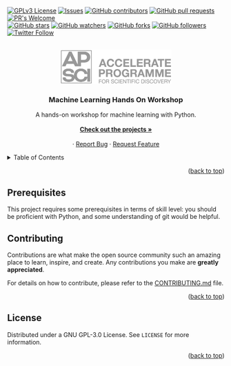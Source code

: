<!-- Improved compatibility of back to top link: See: https://github.com/othneildrew/Best-README-Template/pull/73 -->
<a name="readme-top"></a>

<!-- PROJECT SHIELDS -->
<!-- [![Contributors][contributors-shield]][contributors-url]
[![Forks][forks-shield]][forks-url]
[![Stargazers][stars-shield]][stars-url]
[![Issues][issues-shield]][issues-url]
[![GPL License][license-shield]][license-url] -->
[![GPLv3 License](https://img.shields.io/badge/License-GPL%20v3-yellow.svg)](https://opensource.org/licenses/)
[![Issues](https://img.shields.io/github/issues-raw/acceleratescience/machine-learning-hands-on.svg?maxAge=25000)](https://github.com/acceleratescience/machine-learning-hands-on/issues)
[![GitHub contributors](https://img.shields.io/github/contributors/acceleratescience/machine-learning-hands-on.svg?style=flat)](https://github.com/acceleratescience/machine-learning-hands-on/graphs/contributors)
[![GitHub pull requests](https://img.shields.io/github/issues-pr/acceleratescience/machine-learning-hands-on.svg?style=flat)](https://github.com/acceleratescience/machine-learning-hands-on/pulls)
[![PR's Welcome](https://img.shields.io/badge/PRs-welcome-brightgreen.svg?style=flat)](http://makeapullrequest.com)
<br>
[![GitHub stars](https://img.shields.io/github/stars/acceleratescience/machine-learning-hands-on.svg?style=social&label=Star)]()
[![GitHub watchers](https://img.shields.io/github/watchers/acceleratescience/machine-learning-hands-on.svg?style=social&label=Watch)]()
[![GitHub forks](https://img.shields.io/github/forks/acceleratescience/machine-learning-hands-on.svg?style=social&label=Fork)]()
[![GitHub followers](https://img.shields.io/github/followers/acceleratescience.svg?style=social&label=Follow)](https://github.com/acceleratescience)
[![Twitter Follow](https://img.shields.io/twitter/follow/AccelerateSci.svg?style=social)](https://twitter.com/AccelerateSci)
<!-- [![LinkedIn][linkedin-shield]][linkedin-url] -->




<br />
<div align="center">
  <a href="https://acceleratescience.github.io/">
    <img src="./docs/imgs/full_acc.png" alt="Logo" height=80>
  </a>

  <h3 align="center">Machine Learning Hands On Workshop</h3>

  <p align="center">
    A hands-on workshop for machine learning with Python.
    <br />
    <br />
    <a href="https://docs.science.ai.cam.ac.uk/machine-learning-hands-on/"><strong>Check out the projects »</strong></a>
    <br />
    <br />
    ·
    <a href="https://github.com/acceleratescience/machine-learning-hands-on/issues">Report Bug</a>
    ·
    <a href="https://github.com/acceleratescience/machine-learning-hands-on/issues">Request Feature</a>
  </p>
</div>



<!-- TABLE OF CONTENTS -->
<details>
  <summary>Table of Contents</summary>
  <ol>
    <li><a href="#prerequisites">Prerequisites</a></li>
    <li><a href="#contributing">Contributing</a></li>
    <li><a href="#license">License</a></li>
  </ol>
</details>



<!---------------------------------------------------------------------------->

[Button Shield]: https://img.shields.io/badge/Shield_Buttons-37a779?style=for-the-badge

[License]: LICENSE
[Shield]: Types/Shield.md
[#]: #


<!---------------------------------[ Badges ]---------------------------------->

[Badge License]: https://img.shields.io/badge/-BY_SA_4.0-ae6c18.svg?style=for-the-badge&labelColor=EF9421&logoColor=white&logo=CreativeCommons
[Badge Likes]: https://img.shields.io/github/stars/MarkedDown/Buttons?style=for-the-badge&labelColor=d0ab23&color=b0901e&logoColor=white&logo=Trustpilot

<p align="right">(<a href="#readme-top">back to top</a>)</p>


<!-- GETTING STARTED -->
## Prerequisites
This project requires some prerequisites in terms of skill level: you should be proficient with Python, and some understanding of git would be helpful.


<!-- CONTRIBUTING -->
## Contributing

Contributions are what make the open source community such an amazing place to learn, inspire, and create. Any contributions you make are **greatly appreciated**.

For details on how to contribute, please refer to the [CONTRIBUTING.md](.github/CONTRIBUTING.md) file.

<p align="right">(<a href="#readme-top">back to top</a>)</p>



<!-- LICENSE -->
## License

Distributed under a GNU GPL-3.0 License. See `LICENSE` for more information.

<p align="right">(<a href="#readme-top">back to top</a>)</p>



<!-- MARKDOWN LINKS & IMAGES -->
<!-- https://www.markdownguide.org/basic-syntax/#reference-style-links -->
[contributors-shield]: https://img.shields.io/github/contributors/acceleratescience/machine-learning-hands-on.svg?style=for-the-badge
[contributors-url]: https://github.com/acceleratescience/machine-learning-hands-on/graphs/contributors
[forks-shield]: https://img.shields.io/github/forks/acceleratescience/machine-learning-hands-on.svg?style=for-the-badge
[forks-url]: https://github.com/acceleratescience/machine-learning-hands-on/network/members
[stars-shield]: https://img.shields.io/github/stars/acceleratescience/machine-learning-hands-on.svg?style=for-the-badge
[stars-url]: https://github.com/acceleratescience/machine-learning-hands-on/stargazers
[issues-shield]: https://img.shields.io/github/issues/acceleratescience/machine-learning-hands-on.svg?style=for-the-badge
[issues-url]: https://github.com/acceleratescience/machine-learning-hands-on/issues
[license-shield]: https://img.shields.io/github/license/acceleratescience/machine-learning-hands-on.svg?style=for-the-badge
[license-url]: https://github.com/acceleratescience/machine-learning-hands-on/blob/master/LICENSE.txt
[linkedin-shield]: https://img.shields.io/badge/-LinkedIn-black.svg?style=for-the-badge&logo=linkedin&colorB=555
[linkedin-url]: https://linkedin.com/company/accelerate-programme-for-scientific-discovery/
[product-screenshot]: images/screenshot.png
[Next.js]: https://img.shields.io/badge/next.js-000000?style=for-the-badge&logo=nextdotjs&logoColor=white
[Next-url]: https://nextjs.org/
[React.js]: https://img.shields.io/badge/React-20232A?style=for-the-badge&logo=react&logoColor=61DAFB
[React-url]: https://reactjs.org/
[Vue.js]: https://img.shields.io/badge/Vue.js-35495E?style=for-the-badge&logo=vuedotjs&logoColor=4FC08D
[Vue-url]: https://vuejs.org/
[Angular.io]: https://img.shields.io/badge/Angular-DD0031?style=for-the-badge&logo=angular&logoColor=white
[Angular-url]: https://angular.io/
[Svelte.dev]: https://img.shields.io/badge/Svelte-4A4A55?style=for-the-badge&logo=svelte&logoColor=FF3E00
[Svelte-url]: https://svelte.dev/
[Laravel.com]: https://img.shields.io/badge/Laravel-FF2D20?style=for-the-badge&logo=laravel&logoColor=white
[Laravel-url]: https://laravel.com
[Bootstrap.com]: https://img.shields.io/badge/Bootstrap-563D7C?style=for-the-badge&logo=bootstrap&logoColor=white
[Bootstrap-url]: https://getbootstrap.com
[JQuery.com]: https://img.shields.io/badge/jQuery-0769AD?style=for-the-badge&logo=jquery&logoColor=white
[JQuery-url]: https://jquery.com 
